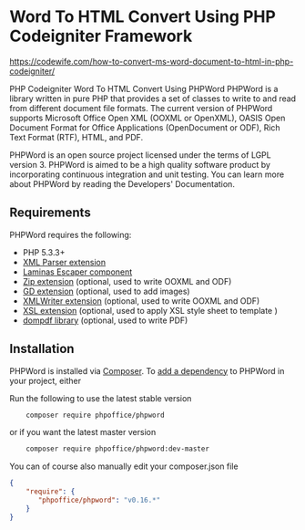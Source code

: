 # Word To HTML Convert Using PHP Codeigniter Framework
https://codewife.com/how-to-convert-ms-word-document-to-html-in-php-codeigniter/

PHP Codeigniter Word To HTML Convert Using PHPWord
PHPWord is a library written in pure PHP that provides a set of classes to write to and read from different document file formats. The current version of PHPWord supports Microsoft Office Open XML (OOXML or OpenXML), OASIS Open Document Format for Office Applications (OpenDocument or ODF), Rich Text Format (RTF), HTML, and PDF.

PHPWord is an open source project licensed under the terms of LGPL version 3. PHPWord is aimed to be a high quality software product by incorporating continuous integration and unit testing. You can learn more about PHPWord by reading the Developers' Documentation.

## Requirements

PHPWord requires the following:

- PHP 5.3.3+
- [XML Parser extension](http://www.php.net/manual/en/xml.installation.php)
- [Laminas Escaper component](https://docs.laminas.dev/laminas-escaper/intro/)
- [Zip extension](http://php.net/manual/en/book.zip.php) (optional, used to write OOXML and ODF)
- [GD extension](http://php.net/manual/en/book.image.php) (optional, used to add images)
- [XMLWriter extension](http://php.net/manual/en/book.xmlwriter.php) (optional, used to write OOXML and ODF)
- [XSL extension](http://php.net/manual/en/book.xsl.php) (optional, used to apply XSL style sheet to template )
- [dompdf library](https://github.com/dompdf/dompdf) (optional, used to write PDF)


## Installation

PHPWord is installed via [Composer](https://getcomposer.org/).
To [add a dependency](https://getcomposer.org/doc/04-schema.md#package-links) to PHPWord in your project, either

Run the following to use the latest stable version
```sh
    composer require phpoffice/phpword
```
or if you want the latest master version
```sh
    composer require phpoffice/phpword:dev-master
```

You can of course also manually edit your composer.json file
```json
{
    "require": {
       "phpoffice/phpword": "v0.16.*"
    }
}
```
